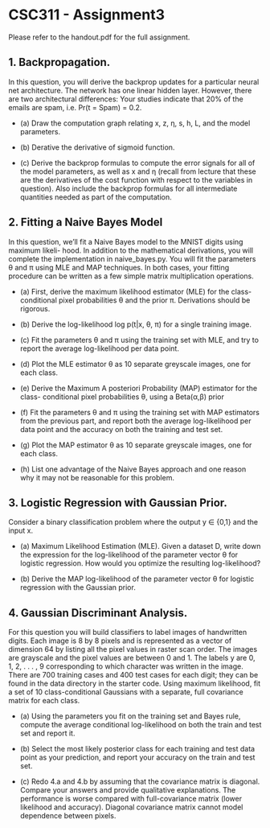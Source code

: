 # CSC311 - Assignment3

Please refer to the handout.pdf for the full assignment.

## 1. Backpropagation.
In this question, you will derive the backprop updates for a particular neural net architecture. The network has one linear hidden layer. However, there are two architectural differences:
Your studies indicate that 20% of the emails are spam, i.e. Pr(t = Spam) = 0.2.

- (a) Draw the computation graph relating x, z, η, s, h, L, and the model parameters.

- (b) Derative the derivative of sigmoid function.

- (c) Derive the backprop formulas to compute the error signals for all of the model parameters, as well as x and η (recall from lecture that these are the derivatives of the cost function with respect to the variables in question). Also include the backprop formulas for all intermediate quantities needed as part of the computation.

## 2. Fitting a Naive Bayes Model
In this question, we’ll fit a Naive Bayes model to the MNIST digits using maximum likeli- hood. In addition to the mathematical derivations, you will complete the implementation in naive_bayes.py. You will fit the parameters θ and π using MLE and MAP techniques. In both cases, your fitting procedure can be written as a few simple matrix multiplication operations.

- (a) First, derive the maximum likelihood estimator (MLE) for the class-conditional pixel probabilities θ and the prior π. Derivations should be rigorous.

- (b) Derive the log-likelihood log p(t|x, θ, π) for a single training image.

- (c) Fit the parameters θ and π using the training set with MLE, and try to report the average log-likelihood per data point.

- (d) Plot the MLE estimator θ as 10 separate greyscale images, one for each class.

- (e) Derive the Maximum A posteriori Probability (MAP) estimator for the class- conditional pixel probabilities θ, using a Beta(α,β) prior

- (f) Fit the parameters θ and π using the training set with MAP estimators from the previous part, and report both the average log-likelihood per data point and the accuracy on both the training and test set.

- (g) Plot the MAP estimator θ as 10 separate greyscale images, one for each class.

- (h) List one advantage of the Naive Bayes approach and one reason why it may not be reasonable for this problem.

## 3. Logistic Regression with Gaussian Prior.

Consider a binary classification problem where the output y ∈ {0,1} and the input x.

- (a) Maximum Likelihood Estimation (MLE). Given a dataset D, write down the expression for the log-likelihood of the parameter vector θ for logistic regression. How would you optimize the resulting log-likelihood?

- (b) Derive the MAP log-likelihood of the parameter vector θ for logistic regression with the Gaussian prior.

## 4. Gaussian Discriminant Analysis.

For this question you will build classifiers to label images of handwritten digits. Each image is 8 by 8 pixels and is represented as a vector of dimension 64 by listing all the pixel values in raster scan order. The images are grayscale and the pixel values are between 0 and 1. The labels y are 0, 1, 2, . . . , 9 corresponding to which character was written in the image. There are 700 training cases and 400 test cases for each digit; they can be found in the data directory in the starter code. Using maximum likelihood, fit a set of 10 class-conditional Gaussians with a separate, full covariance matrix for each class.

- (a) Using the parameters you fit on the training set and Bayes rule, compute the average conditional log-likelihood on both the train and test set and report it.

- (b) Select the most likely posterior class for each training and test data point as your prediction, and report your accuracy on the train and test set.

- (c) Redo 4.a and 4.b by assuming that the covariance matrix is diagonal. Compare your answers and provide qualitative explanations.
The performance is worse compared with full-covariance matrix (lower likelihood and accuracy). Diagonal covariance matrix cannot model dependence between pixels.
